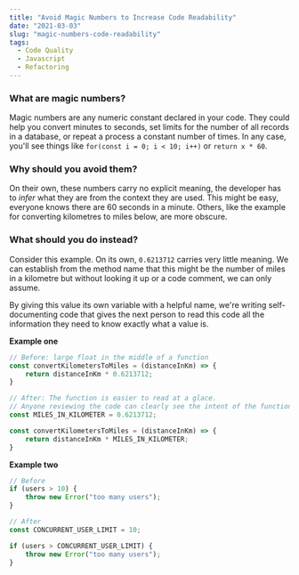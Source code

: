```yaml
---
title: "Avoid Magic Numbers to Increase Code Readability"
date: "2021-03-03"
slug: "magic-numbers-code-readability"
tags:
  - Code Quality
  - Javascript
  - Refactoring
---
```

### What are magic numbers?

Magic numbers are any numeric constant declared in your code. They could help you convert minutes to seconds, set limits for the number of all records in a database, or repeat a process a constant number of times. In any case, you'll see things like `for(const i = 0; i < 10; i++)` or `return x * 60`. 

### Why should you avoid them?

On their own, these numbers carry no explicit meaning, the developer has to *infer* what they are from the context they are used. This might be easy, everyone knows there are 60 seconds in a minute. Others, like the example for converting kilometres to miles below, are more obscure. 

### What should you do instead?

Consider this example. On its own, `0.6213712` carries very little meaning. We can establish from the method name that this might be the number of miles in a kilometre but without looking it up or a code comment, we can only assume. 

By giving this value its own variable with a helpful name, we're writing self-documenting code that gives the next person to read this code all the information they need to know exactly what a value is.

**Example one**

```js
// Before: large float in the middle of a function
const convertKilometersToMiles = (distanceInKm) => {
	return distanceInKm * 0.6213712;
}

// After: The function is easier to read at a glace. 
// Anyone reviewing the code can clearly see the intent of the function
const MILES_IN_KILOMETER = 0.6213712;

const convertKilometersToMiles = (distanceInKm) => {
	return distanceInKm * MILES_IN_KILOMETER;
}
```

**Example two**

```js
// Before
if (users > 10) {
	throw new Error("too many users");
}

// After
const CONCURRENT_USER_LIMIT = 10;

if (users > CONCURRENT_USER_LIMIT) {
	throw new Error("too many users");
}
```